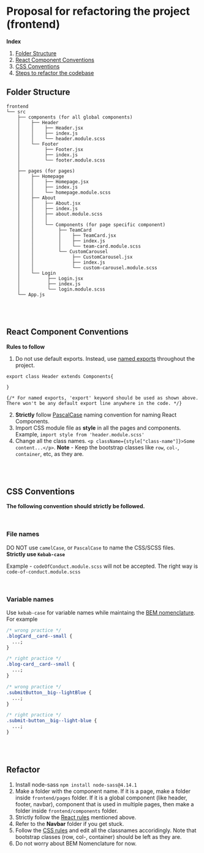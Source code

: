 # Proposal for refactoring the project (frontend)

**Index**

1. [Folder Structure](#folder-structure)
2. [React Component Conventions](#react-component-conventions)
3. [CSS Conventions](#css-conventions)
4. [Steps to refactor the codebase](#refactor)

## Folder Structure

```
frontend
└── src
    ├── components (for all global components)
    │    ├── Header
    │    │    ├── Header.jsx
    │    │    ├── index.js
    │    │    └── header.module.scss
    │    └── Footer
    │         ├── Footer.jsx
    │         ├── index.js
    │         └── footer.module.scss
    │
    ├── pages (for pages)
    │    ├── Homepage
    │    │    ├── Homepage.jsx
    │    │    ├── index.js
    │    │    └── homepage.module.scss
    │    ├── About
    │    │    ├── About.jsx
    │    │    ├── index.js
    │    │    ├── about.module.scss
    │    │    │
    │    │    └── Components (for page specific component)
    │    │         ├── TeamCard
    │    │         │    ├── TeamCard.jsx
    │    │         │    ├── index.js
    │    │         │    └── team-card.module.scss
    │    │         └── CustomCarousel
    │    │              ├── CustomCarousel.jsx
    │    │              ├── index.js
    │    │              └── custom-carousel.module.scss
    │    └── Login
    │          ├── Login.jsx
    │          ├── index.js
    │          └── login.module.scss
    └── App.js
```

<br /><br  />

## React Component Conventions

**Rules to follow**

1. Do not use default exports. Instead, use [named exports](https://stackoverflow.com/questions/36795819/when-should-i-use-curly-braces-for-es6-import/36796281#36796281) throughout the project.

```
export class Header extends Components{

}

{/* For named exports, 'export' keyword should be used as shown above. There won't be any default export line anywhere in the code. */}
```

2. **Strictly** follow [PascalCase](https://techterms.com/definition/pascalcase) naming convention for naming React Components.
3. Import CSS module file as **style** in all the pages and components. Example, `import style from 'header.module.scss'`
4. Change all the class names. `<p className={style["class-name"]}>Some content...</p>`. **Note** - Keep the bootstrap classes like `row`, `col-`, `container`, etc, as they are.

<br /><br />

## CSS Conventions

**The following convention should strictly be followed.**

<br />

### File names

DO NOT use `camelCase`, or `PascalCase` to name the CSS/SCSS files. <br />
**Strictly use `Kebab-case`**

Example - `codeOfConduct.module.scss` will not be accepted. The right way is `code-of-conduct.module.scss`

<br />

### Variable names

Use `kebab-case` for variable names while maintaing the [BEM nomenclature](http://getbem.com/naming/).
For example

```css
/* wrong practice */
.blogCard__card--small {
  ...;
}

/* right practice */
.blog-card__card--small {
  ...;
}
```

```css
/* wrong practice */
.submitButton__big--lightBlue {
  ...;
}

/* right practice */
.submit-button__big--light-blue {
  ...;
}
```

<br /><br />

## Refactor

1. Install node-sass `npm install node-sass@4.14.1`
2. Make a folder with the component name.
   If it is a page, make a folder inside `frontend/pages` folder.
   If it is a global component (like header, footer, navbar), component that is used in multiple pages, then make a folder inside `frontend/components` folder.
3. Strictly follow the [React rules](#react-component-conventions) mentioned above.
4. Refer to the **Navbar** folder if you get stuck.
5. Follow the [CSS rules](#css-conventions) and edit all the classnames accoridingly. Note that bootstrap classes (row, col-, container) should be left as they are.
6. Do not worry about BEM Nomenclature for now.
